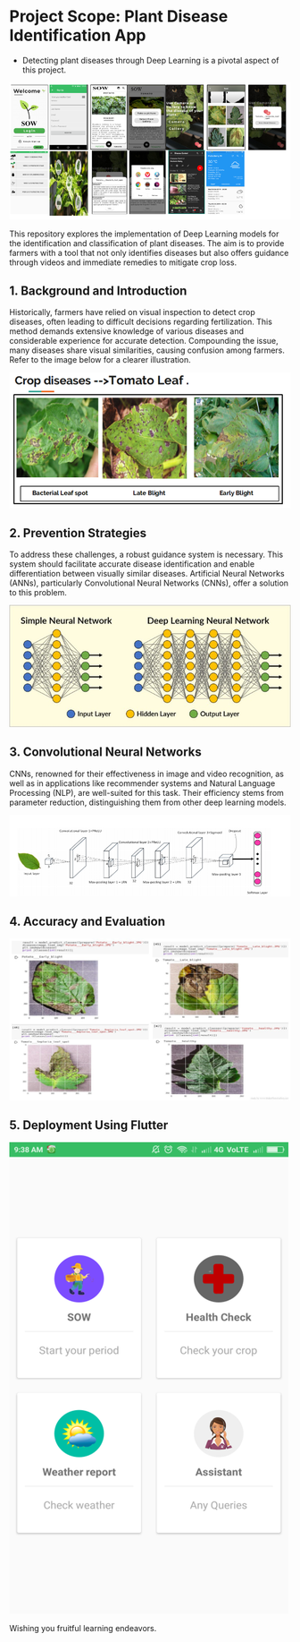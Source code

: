 # **Project Scope: Plant Disease Identification App**

- Detecting plant diseases through Deep Learning is a pivotal aspect of this project.

![alt text](https://github.com/Agalya1999/SOW/blob/main/Images-src/Poster.png)
  
This repository explores the implementation of Deep Learning models for the identification and classification of plant diseases. The aim is to provide farmers with a tool that not only identifies diseases but also offers guidance through videos and immediate remedies to mitigate crop loss.

## 1. Background and Introduction
Historically, farmers have relied on visual inspection to detect crop diseases, often leading to difficult decisions regarding fertilization. This method demands extensive knowledge of various diseases and considerable experience for accurate detection. Compounding the issue, many diseases share visual similarities, causing confusion among farmers. Refer to the image below for a clearer illustration.

![alt_text](https://github.com/Agalya1999/SOW/blob/main/Images-src/SimilarDiseases.png)

## 2. Prevention Strategies
To address these challenges, a robust guidance system is necessary. This system should facilitate accurate disease identification and enable differentiation between visually similar diseases. Artificial Neural Networks (ANNs), particularly Convolutional Neural Networks (CNNs), offer a solution to this problem.

![alt_text](https://github.com/Agalya1999/SOW/blob/main/Images-src/Simple-VS-DeepLearning.jpeg)

## 3. Convolutional Neural Networks
CNNs, renowned for their effectiveness in image and video recognition, as well as in applications like recommender systems and Natural Language Processing (NLP), are well-suited for this task. Their efficiency stems from parameter reduction, distinguishing them from other deep learning models.

![alt_text](https://github.com/Agalya1999/SOW/blob/main/Images-src/CNN.png)

## 4. Accuracy and Evaluation
![alt_text](https://github.com/Agalya1999/SOW/blob/main/Images-src/ResultCrop.jpeg)
## 5. Deployment Using Flutter
![alt_text](https://github.com/Agalya1999/SOW/blob/main/Images-src/App%20Features.png)

Wishing you fruitful learning endeavors.
